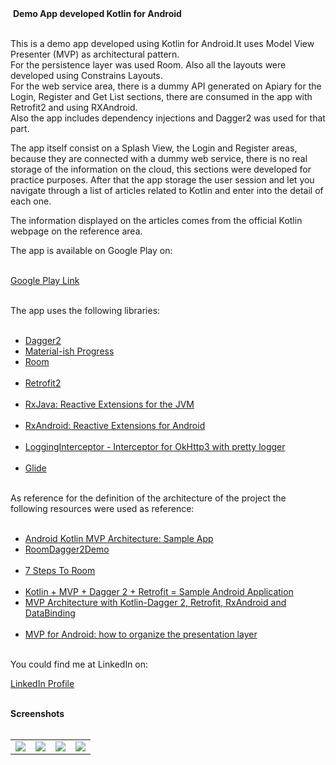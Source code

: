 <title>Kotlin MVP</title>

<img src="https://gitlab.com/grillo87/kotlin_mvp/blob/master/screenshots/Presentaci%C3%B3n1.jpg" alt="" style="max-width:100%;">

<body>
<b>Demo App developed Kotlin for Android</b></br></br>

This is a demo app developed using Kotlin for Android.It uses Model View Presenter (MVP) as architectural pattern.</br>
For the persistence layer was used Room. Also all the layouts were developed using Constrains Layouts.</br>
For the web service area, there is a dummy API generated on Apiary for the Login, Register and Get List sections, there are consumed in the app with Retrofit2 and using RXAndroid.</br>
Also the app includes dependency injections and Dagger2 was used for that part.</br>

The app itself consist on a Splash View, the Login and Register areas, because they are connected with a dummy web service, there is no real storage of the information on the cloud, this sections were developed for practice purposes. After that the app storage the user session and let you navigate through a list of articles related to Kotlin and enter into the detail of each one.</br>

The information displayed on the articles comes from the official Kotlin webpage on the reference area.</br>

The app is available on Google Play on:</br></br>

<a href="https://play.google.com/store/apps/details?id=com.josegrillo.kotlinmvp">Google Play Link</a></br></br>

The app uses the following libraries:</br></br>

- <a href="https://github.com/google/dagger">Dagger2</a></br>
- <a href="https://github.com/pnikosis/materialish-progress">Material-ish Progress</a></br>
- <a href="https://developer.android.com/topic/libraries/architecture/adding-components">Room</a></br></br>
- <a href="https://github.com/square/retrofit">Retrofit2</a></br></br>
- <a href="https://github.com/ReactiveX/RxJava">RxJava: Reactive Extensions for the JVM</a></br></br>
- <a href="https://github.com/ReactiveX/RxAndroid">RxAndroid: Reactive Extensions for Android</a></br></br>
- <a href="https://github.com/ihsanbal/LoggingInterceptor">LoggingInterceptor - Interceptor for OkHttp3 with pretty logger</a></br></br>
- <a href="https://github.com/bumptech/glide">Glide</a></br></br>

As reference for the definition of the architecture of the project the following resources were used as reference:</br></br>

- <a href="https://github.com/MindorksOpenSource/android-kotlin-mvp-architecture">Android Kotlin MVP Architecture: Sample App</a></br>
- <a href="https://github.com/mcatta/RoomDagger2Demo">RoomDagger2Demo</a></br></br>
- <a href="https://medium.com/google-developers/7-steps-to-room-27a5fe5f99b2">7 Steps To Room</a></br></br>
- <a href="https://medium.com/@ogulcan/kotlin-mvp-dagger-2-retrofit-sample-android-application-e6fe3af7acd">Kotlin + MVP + Dagger 2 + Retrofit = Sample Android Application</a></br>
- <a href="https://proandroiddev.com/mvp-architecture-with-kotlin-dagger-2-retrofit-rxandroid-and-databinding-17bffe27393d">MVP Architecture with Kotlin-Dagger 2, Retrofit, RxAndroid and DataBinding</a></br></br>
- <a href="https://antonioleiva.com/mvp-android/">MVP for Android: how to organize the presentation layer</a></br></br>

You could find me at LinkedIn on:</br></b>

<a href="https://www.linkedin.com/in/jos%C3%A9-enrique-grillo-hern%C3%A1ndez-4955645a/?locale=en_US">LinkedIn Profile</a></br></br>

<b>Screenshots</b></br></br>
<table>
<tr>
<td>
<img src="https://gitlab.com/grillo87/kotlin_mvp/blob/master/screenshots/Screenshot_1533822989.png">
</td>
<td>
<img src="https://gitlab.com/grillo87/kotlin_mvp/blob/master/screenshots/Screenshot_1533822992.png">
</td>
<td>
<img src="https://gitlab.com/grillo87/kotlin_mvp/blob/master/screenshots/Screenshot_1533825907.png">
</td>
<td>
<img src="https://gitlab.com/grillo87/kotlin_mvp/blob/master/screenshots/Screenshot_1533825912.png">
</td>
</tr>
</table>


</body>
</html>